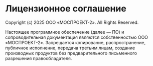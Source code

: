 # Лицензионное соглашение

Copyright (c) 2025 ООО «МОСПРОЕКТ-2». All Rights Reserved.

Настоящее программное обеспечение (далее — ПО) и сопроводительная документация являются собственностью ООО «МОСПРОЕКТ-2».
Запрещается копирование, распространение, публичное исполнение, передача третьим лицам, создание производных продуктов без
предварительного письменного разрешения правообладателя.

